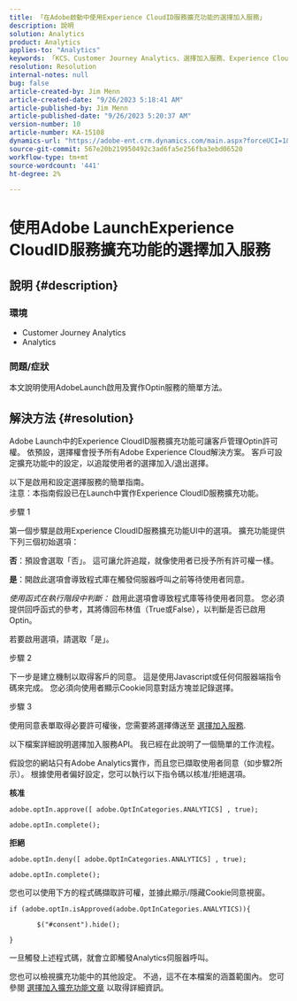```yaml
---
title: 「在Adobe啟動中使用Experience CloudID服務擴充功能的選擇加入服務」
description: 說明
solution: Analytics
product: Analytics
applies-to: "Analytics"
keywords: 「KCS、Customer Journey Analytics、選擇加入服務、Experience CloudID服務擴充功能、AdobeLaunch、Adobe Analytics」
resolution: Resolution
internal-notes: null
bug: false
article-created-by: Jim Menn
article-created-date: "9/26/2023 5:18:41 AM"
article-published-by: Jim Menn
article-published-date: "9/26/2023 5:20:37 AM"
version-number: 10
article-number: KA-15108
dynamics-url: "https://adobe-ent.crm.dynamics.com/main.aspx?forceUCI=1&pagetype=entityrecord&etn=knowledgearticle&id=244ef022-2c5c-ee11-be6f-6045bd006268"
source-git-commit: 567e20b219950492c3ad6fa5e256fba3ebd06520
workflow-type: tm+mt
source-wordcount: '441'
ht-degree: 2%

---
```


# 使用Adobe LaunchExperience CloudID服務擴充功能的選擇加入服務

## 說明 {#description}


### 環境

- Customer Journey Analytics
- Analytics




### 問題/症狀

本文說明使用AdobeLaunch啟用及實作Optin服務的簡單方法。


## 解決方法 {#resolution}


Adobe Launch中的Experience CloudID服務擴充功能可讓客戶管理Optin許可權。 依預設，選擇權會授予所有Adobe Experience Cloud解決方案。 客戶可設定擴充功能中的設定，以追蹤使用者的選擇加入/退出選擇。

以下是啟用和設定選擇服務的簡單指南。
<br>注意：本指南假設已在Launch中實作Experience CloudID服務擴充功能。<br>


步驟 1

第一個步驟是啟用Experience CloudID服務擴充功能UI中的選項。 擴充功能提供下列三個初始選項：

<b>否</b>：預設會選取「否」。 這可讓允許追蹤，就像使用者已授予所有許可權一樣。

<b>是</b>：開啟此選項會導致程式庫在觸發伺服器呼叫之前等待使用者同意。

*使用函式在執行階段中判斷：* 啟用此選項會導致程式庫等待使用者同意。 您必須提供回呼函式的參考，其將傳回布林值（True或False），以判斷是否已啟用Optin。

若要啟用選項，請選取「是」。



步驟 2

下一步是建立機制以取得客戶的同意。 這是使用Javascript或任何伺服器端指令碼來完成。 您必須向使用者顯示Cookie同意對話方塊並記錄選擇。



步驟 3

使用同意表單取得必要許可權後，您需要將選擇傳送至 [選擇加入服務](https://experienceleague.adobe.com/docs/id-service/using/implementation/opt-in-service/launch.html).

以下檔案詳細說明選擇加入服務API。 我已經在此說明了一個簡單的工作流程。

假設您的網站只有Adobe Analytics實作，而且您已擷取使用者同意（如步驟2所示）。 根據使用者偏好設定，您可以執行以下指令碼以核准/拒絕選項。

<b>核准</b>


```
adobe.optIn.approve([ adobe.OptInCategories.ANALYTICS] , true);

adobe.optIn.complete();
```




<b>拒絕</b>


```
adobe.optIn.deny([ adobe.OptInCategories.ANALYTICS] , true);

adobe.optIn.complete();
```




您也可以使用下方的程式碼擷取許可權，並據此顯示/隱藏Cookie同意視窗。


```
if (adobe.optIn.isApproved(adobe.OptInCategories.ANALYTICS)){

       $("#consent").hide();

}
```




一旦觸發上述程式碼，就會立即觸發Analytics伺服器呼叫。

您也可以檢視擴充功能中的其他設定。 不過，這不在本檔案的涵蓋範圍內。 您可參閱 [選擇加入擴充功能文章](https://experienceleague.adobe.com/docs/id-service/using/implementation/opt-in-service/launch.html) 以取得詳細資訊。
